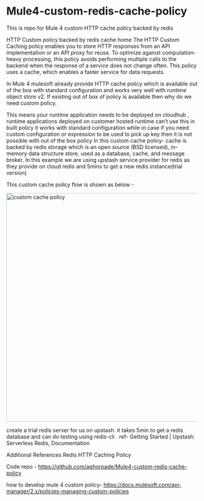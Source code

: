 # Mule4-custom-redis-cache-policy
This is repo for Mule 4 custom HTTP cache policy backed by redis

HTTP Custom policy backed by redis cache
home
The HTTP Custom Caching policy enables you to store HTTP responses from an API implementation or an API proxy for reuse. To optimize against computation-heavy processing, this policy avoids performing multiple calls to the backend when the response of a service does not change often. This policy uses a cache, which enables a faster service for data requests.

In Mule 4 mulesoft already provide HTTP cache policy which is available out of the box with standard configuration and works very well with runtime object store v2. If existing out of box of policy is available then why do we need custom policy.

This means your runtime application needs to be deployed on cloudhub , runtime applications deployed on customer hosted runtime can’t use this in built policy
it works with standard configuration while in case if you need custom configuration or expression to be used to pick up key then it is not possible with out of the box policy
In this custom cache policy- cache is backed by redis storage which is an open source (BSD licensed), in-memory data structure store, used as a database, cache, and message broker. In this example we are using upstash service provider for redis as they provide on cloud redis and 5mins to get a new redis instance(trial version)

This custom cache policy flow is shown as below -

<img width="603" alt="custom cache policy" src="https://user-images.githubusercontent.com/5318345/117317137-25048700-ae81-11eb-86f8-0b46eb0b60ee.PNG">


create a trial redis server for us on upstash. it takes 5min to get a redis database and can do testing using redis-cli . ref-  Getting Started | Upstash: Serverless Redis, Documentation 

Additional References
Redis
HTTP Caching Policy

Code repo - https://github.com/aghorpade/Mule4-custom-redis-cache-policy

how to develop mule 4 custom policy- https://docs.mulesoft.com/api-manager/2.x/policies-managing-custom-policies
